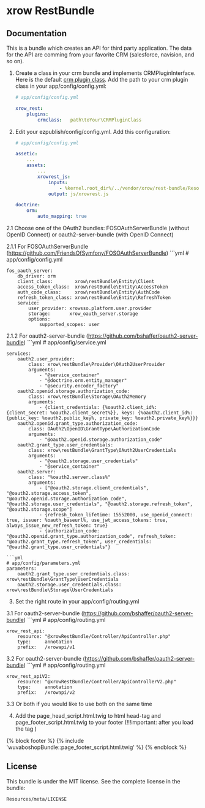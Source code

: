 xrow RestBundle
====================

## Documentation

This is a bundle which creates an API for third party application. The data for the API are comming from your favorite CRM (salesforce, navision, and so on).

1. Create a class in your crm bundle and implements CRMPluginInterface. Here is the default [crm plugin class](https://github.com/xrowgmbh/rest-bundle/blob/master/CRM/CRMPlugin.php). Add the path to your crm plugin class in your app/config/config.yml:
    ```yml
    # app/config/config.yml

    xrow_rest:
        plugins:
            crmclass:   path\toYour\CRMPluginClass

2. Edit your ezpublish/config/config.yml. Add this configuration:
    ```yml
    # app/config/config.yml

    assetic:
        ...
        assets:
            ...
            xrowrest_js:
                inputs:
                    - %kernel.root_dir%/../vendor/xrow/rest-bundle/Resources/public/js/xrowrest.js
                output: js/xrowrest.js

    doctrine:
        orm:
            auto_mapping: true

2.1 Choose one of the OAuth2 bundles: FOSOAuthServerBundle (without OpenID Connect) or oauth2-server-bundle (with OpenID Connect)

2.1.1 For FOSOAuthServerBundle (https://github.com/FriendsOfSymfony/FOSOAuthServerBundle)
    ```yml
    # app/config/config.yml

    fos_oauth_server:
        db_driver: orm
        client_class:        xrow\restBundle\Entity\Client
        access_token_class:  xrow\restBundle\Entity\AccessToken
        auth_code_class:     xrow\restBundle\Entity\AuthCode
        refresh_token_class: xrow\restBundle\Entity\RefreshToken
        service:
            user_provider: xrowsso.platform.user.provider
            storage:       xrow_oauth_server.storage
            options:
                supported_scopes: user

2.1.2 For oauth2-server-bundle (https://github.com/bshaffer/oauth2-server-bundle)
    ```yml
    # app/config/service.yml

    services:
        oauth2.user_provider:
            class: xrow\restBundle\Provider\OAuth2UserProvider
            arguments:
                - "@service_container"
                - "@doctrine.orm.entity_manager"
                - "@security.encoder_factory"
        oauth2.openid.storage.authorization_code:
            class: xrow\restBundle\Storage\OAuth2Memory
            arguments:
                - {client_credentials: {%oauth2.client_id%: {client_secret: %oauth2.client_secret%}}, keys: {%oauth2.client_id%: {public_key: %oauth2.public_key%, private_key: %oauth2.private_key%}}}
        oauth2.openid.grant_type.authorization_code:
            class: OAuth2\OpenID\GrantType\AuthorizationCode
            arguments:
                - "@oauth2.openid.storage.authorization_code"
        oauth2.grant_type.user_credentials:
            class: xrow\restBundle\GrantType\OAuth2UserCredentials
            arguments:
                - "@oauth2.storage.user_credentials"
                - "@service_container"
        oauth2.server:
            class: "%oauth2.server.class%"
            arguments:
                - ["@oauth2.storage.client_credentials", "@oauth2.storage.access_token", "@oauth2.openid.storage.authorization_code", "@oauth2.storage.user_credentials", "@oauth2.storage.refresh_token", "@oauth2.storage.scope"]
                - {refresh_token_lifetime: 15552000, use_openid_connect: true, issuer: %oauth_baseurl%, use_jwt_access_tokens: true, always_issue_new_refresh_token: true}
                - {authorization_code: "@oauth2.openid.grant_type.authorization_code", refresh_token: "@oauth2.grant_type.refresh_token", user_credentials: "@oauth2.grant_type.user_credentials"}

    ```yml
    # app/config/parameters.yml
    parameters:
        oauth2.grant_type.user_credentials.class: xrow\restBundle\GrantType\UserCredentials
        oauth2.storage.user_credentials.class: xrow\restBundle\Storage\UserCredentials

3. Set the right route in your app/config/routing.yml

3.1 For oauth2-server-bundle (https://github.com/bshaffer/oauth2-server-bundle)
    ```yml
    # app/config/routing.yml

    xrow_rest_api:
        resource: "@xrowRestBundle/Controller/ApiController.php"
        type:     annotation
        prefix:   /xrowapi/v1

3.2 For oauth2-server-bundle (https://github.com/bshaffer/oauth2-server-bundle)
    ```yml
    # app/config/routing.yml

    xrow_rest_apiV2:
        resource: "@xrowRestBundle/Controller/ApiControllerV2.php"
        type:     annotation
        prefix:   /xrowapi/v2

3.3 Or both if you would like to use both on the same time

4. Add the page_head_script.html.twig to html head-tag and page_footer_script.html.twig to your footer (!!!important: after you load the tag <angular-sso-login-app>)

{% block footer %}
    {% include 'wuvaboshopBundle::page_footer_script.html.twig' %}
{% endblock %}

## License

This bundle is under the MIT license. See the complete license in the bundle:

    Resources/meta/LICENSE